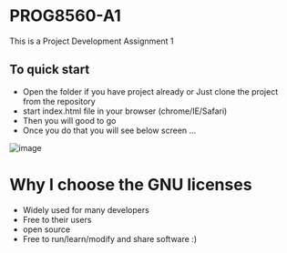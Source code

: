 # PROG8560-A1
This is a Project Development Assignment 1


## To quick start

- Open the folder if you have project already or Just clone the project from the repository
- start index.html file in your browser (chrome/IE/Safari)
- Then you will good to go 
- Once you do that you will see below screen ...

![image](https://user-images.githubusercontent.com/32321048/171063472-8fe0844b-6d7d-4170-9851-61cdbce15212.png)



# Why I choose the GNU licenses

- Widely used for many developers
- Free to their users
- open source
- Free to run/learn/modify and share software :)

